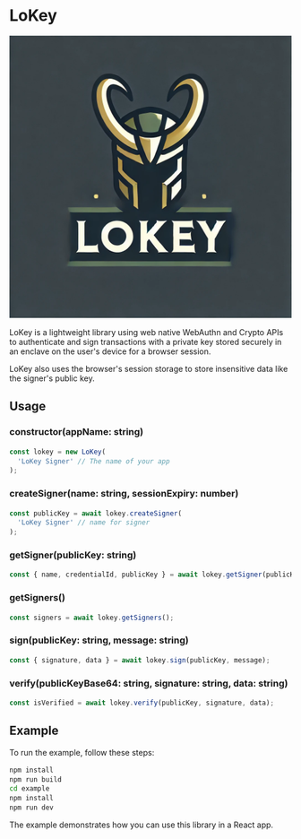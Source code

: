 # LoKey

![LoKey](https://github.com/orbs-network/lokey/blob/main/src/images/lokey-logo2.png?raw=true)

LoKey is a lightweight library using web native WebAuthn and Crypto APIs to authenticate and sign transactions with a private key stored securely in an enclave on the user's device for a browser session.

LoKey also uses the browser's session storage to store insensitive data like the signer's public key.

## Usage

### constructor(appName: string)

```javascript
const lokey = new LoKey(
  'LoKey Signer' // The name of your app
);
```

### createSigner(name: string, sessionExpiry: number)

```javascript
const publicKey = await lokey.createSigner(
  'LoKey Signer' // name for signer
);
```

### getSigner(publicKey: string)

```javascript
const { name, credentialId, publicKey } = await lokey.getSigner(publicKey);
```

### getSigners()

```javascript
const signers = await lokey.getSigners();
```

### sign(publicKey: string, message: string)

```javascript
const { signature, data } = await lokey.sign(publicKey, message);
```

### verify(publicKeyBase64: string, signature: string, data: string)

```javascript
const isVerified = await lokey.verify(publicKey, signature, data);
```

## Example

To run the example, follow these steps:

```bash
npm install
npm run build
cd example
npm install
npm run dev
```

The example demonstrates how you can use this library in a React app.
